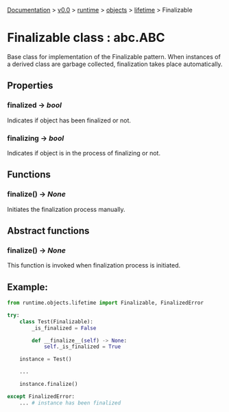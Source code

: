 [Documentation](/docs/documentation.md) >
 [v0.0](/docs/0.0/version.md) >
  [runtime](/docs/0.0/runtime/module.md) >
   [objects](/docs/0.0/runtime/objects/module.md) >
    [lifetime](/docs/0.0/runtime/objects/lifetime/module.md) >
     Finalizable

# Finalizable class : abc.ABC

Base class for implementation of the Finalizable pattern. When instances of a derived class are garbage collected, finalization takes place automatically.

## Properties

### finalized -> _bool_

Indicates if object has been finalized or not.

### finalizing -> _bool_

Indicates if object is in the process of finalizing or not.

## Functions

### finalize() -> _None_

Initiates the finalization process manually.

## Abstract functions

### __finalize__() -> _None_

This function is invoked when finalization process is initiated.


## Example:

```python
from runtime.objects.lifetime import Finalizable, FinalizedError

try:
    class Test(Finalizable):
        _is_finalized = False

        def __finalize__(self) -> None:
            self._is_finalized = True

    instance = Test()

    ...

    instance.finalize()

except FinalizedError:
    ... # instance has been finalized
```